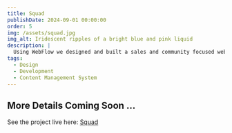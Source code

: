 ```yaml
---
title: Squad
publishDate: 2024-09-01 00:00:00
order: 5
img: /assets/squad.jpg
img_alt: Iridescent ripples of a bright blue and pink liquid
description: |
  Using WebFlow we designed and built a sales and community focused website for promoting the game Squad
tags:
  - Design
  - Development
  - Content Management System
---
```


## More Details Coming Soon ...

See the project live here: <a href="https://www.joinsquad.com/" target="_blank">Squad</a>